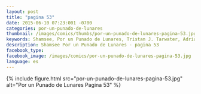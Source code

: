 ```yaml
---
layout: post
title: "pagina 53"
date: 2015-06-10 07:23:001 -0700
categories: por-un-punado-de-lunares
thumbnail: /images/comics/thumbs/por-un-punado-de-lunares-pagina-53.jpg
keywords: Shamsee, Por un Punado de Lunares, Tristan J. Tarwater, Adrian Ricker
description: Shamsee Por un Punado de Lunares - pagina 53
facebook_type: 
facebook_image: /images/comics/por-un-punado-de-lunares-pagina-53.jpg
language: es
---
```

{% include figure.html src="por-un-punado-de-lunares-pagina-53.jpg" alt="Por un Punado de Lunares Pagina 53" %}